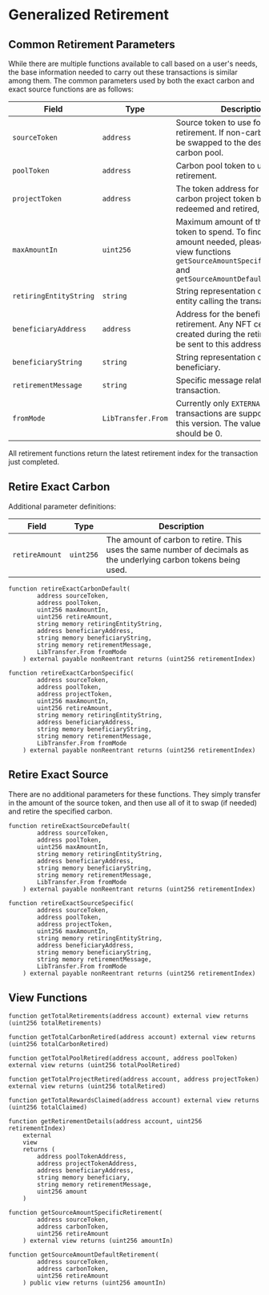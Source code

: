 # Generalized Retirement

## Common Retirement Parameters

While there are multiple functions available to call based on a user's needs, the base information needed to carry out these transactions is similar among them. The common parameters used by both the exact carbon and exact source functions are as follows:

| Field                  | Type               | Description                                                                                                                                                                                 |
| ---------------------- | ------------------ | ------------------------------------------------------------------------------------------------------------------------------------------------------------------------------------------- |
| `sourceToken`          | `address`          | Source token to use for the retirement. If non-carbon pool, will be swapped to the designated carbon pool.                                                                                  |
| `poolToken`            | `address`          | Carbon pool token to use for the retirement.                                                                                                                                                |
| `projectToken`         | `address`          | The token address for the specific carbon project token being redeemed and retired, if applicable.                                                                                          |
| `maxAmountIn`          | `uint256`          | Maximum amount of the source token to spend. To find the exact amount needed, please refer to the view functions `getSourceAmountSpecificRetirement` and `getSourceAmountDefaultRetirement` |
| `retiringEntityString` | `string`           | String representation of the retiring entity calling the transaction.                                                                                                                       |
| `beneficiaryAddress`   | `address`          | Address for the beneficiary of the retirement. Any NFT certificates created during the retirement will be sent to this address.                                                             |
| `beneficiaryString`    | `string`           | String representation of the beneficiary.                                                                                                                                                   |
| `retirementMessage`    | `string`           | Specific message related to this transaction.                                                                                                                                               |
| `fromMode`             | `LibTransfer.From` | Currently only `EXTERNAL` transactions are supported with this version. The value provided should be 0.                                                                                     |

All retirement functions return the latest retirement index for the transaction just completed.

## Retire Exact Carbon

Additional parameter definitions:

| Field          | Type      | Description                                                                                                       |
| -------------- | --------- | ----------------------------------------------------------------------------------------------------------------- |
| `retireAmount` | `uint256` | The amount of carbon to retire. This uses the same number of decimals as the underlying carbon tokens being used. |

```solidity
function retireExactCarbonDefault(
        address sourceToken,
        address poolToken,
        uint256 maxAmountIn,
        uint256 retireAmount,
        string memory retiringEntityString,
        address beneficiaryAddress,
        string memory beneficiaryString,
        string memory retirementMessage,
        LibTransfer.From fromMode
    ) external payable nonReentrant returns (uint256 retirementIndex) 
```

```solidity
function retireExactCarbonSpecific(
        address sourceToken,
        address poolToken,
        address projectToken,
        uint256 maxAmountIn,
        uint256 retireAmount,
        string memory retiringEntityString,
        address beneficiaryAddress,
        string memory beneficiaryString,
        string memory retirementMessage,
        LibTransfer.From fromMode
    ) external payable nonReentrant returns (uint256 retirementIndex)
```

## Retire Exact Source

There are no additional parameters for these functions. They simply transfer in the amount of the source token, and then use all of it to swap (if needed) and retire the specified carbon.

```solidity
function retireExactSourceDefault(
        address sourceToken,
        address poolToken,
        uint256 maxAmountIn,
        string memory retiringEntityString,
        address beneficiaryAddress,
        string memory beneficiaryString,
        string memory retirementMessage,
        LibTransfer.From fromMode
    ) external payable nonReentrant returns (uint256 retirementIndex)
```

```solidity
function retireExactSourceSpecific(
        address sourceToken,
        address poolToken,
        address projectToken,
        uint256 maxAmountIn,
        string memory retiringEntityString,
        address beneficiaryAddress,
        string memory beneficiaryString,
        string memory retirementMessage,
        LibTransfer.From fromMode
    ) external payable nonReentrant returns (uint256 retirementIndex)
```

## View Functions

```solidity
function getTotalRetirements(address account) external view returns (uint256 totalRetirements) 

function getTotalCarbonRetired(address account) external view returns (uint256 totalCarbonRetired)

function getTotalPoolRetired(address account, address poolToken) external view returns (uint256 totalPoolRetired) 

function getTotalProjectRetired(address account, address projectToken) external view returns (uint256 totalRetired) 

function getTotalRewardsClaimed(address account) external view returns (uint256 totalClaimed)

function getRetirementDetails(address account, uint256 retirementIndex)
    external
    view
    returns (
        address poolTokenAddress,
        address projectTokenAddress,
        address beneficiaryAddress,
        string memory beneficiary,
        string memory retirementMessage,
        uint256 amount
    )
    
function getSourceAmountSpecificRetirement(
        address sourceToken,
        address carbonToken,
        uint256 retireAmount
    ) external view returns (uint256 amountIn)
    
function getSourceAmountDefaultRetirement(
        address sourceToken,
        address carbonToken,
        uint256 retireAmount
    ) public view returns (uint256 amountIn)
```
